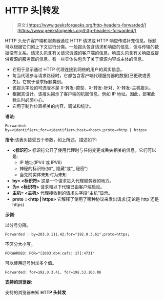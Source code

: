# HTTP 头|转发

> 原文:[https://www.geeksforgeeks.org/http-headers-forwarded/](https://www.geeksforgeeks.org/http-headers-forwarded/)

HTTP 头允许客户端和服务器通过 HTTP 请求或 HTTP 响应传递补充信息。标题可以根据它们的上下文进行分类。一般报头包含请求和响应的信息，但与传输的数据没有关系。请求头包含有关请求资源的客户端的信息，响应头包含有关响应或提供资源的服务器的信息。有一些实体头包含了关于资源内容或主体的信息。

*   它用于显示通过 HTTP 代理连接到网络的用户的真实信息。
*   每当代理参与请求路径时，它都包含客户端代理服务器的数据(已更改或丢失)。它属于请求标题类别。
*   该报头字段的可选版本是 X-转发-原型、X-转发-针对、X-转发-主机报头。
*   根据其设计，该报头揭示了客户端的机密信息，例如 IP 地址。因此，部署此标头时必须小心。
*   它用于制作位置相关的内容、调试和统计。

**语法**:

```
Forwarded: 
by=<identifier>;for=<identifier>;host=<host>;proto=<http | https>

```

**指令**:该表头接受五个参数，如上所述，描述如下:

*   **<标识符>**
    标识符公开了使用代理时与任何变更或丢失相关的信息。它们可以是:
    *   IP 地址(IPV4 或 IPV6)
    *   神秘的标识符(如“_ 隐藏”或“_ 秘密”)
    *   当先前实体未知时为未知
*   **by= <标识符>**
    这是一个请求进入代理服务器的地方。
*   **为= <标识符>**
    请求和以下代理已由客户端启动。
*   **主机= <主机>**
    代理接收到的请求头字段“主机”显示。
*   **proto =<http | https>**
    它解释了使用了哪种协议来发出请求(无论是 http 还是 https)

**示例**:

以分号分隔。

```
Forwarded : by=203.0.111.42;for="192.0.3.61";proto=https; 
```

不区分大小写。

```
FORWARDED: FOR="[2003:db4:cafs::17]:4731" 

```

可以使用逗号附加多个值。

```
Forwarded: for=192.0.3.41, for=198.53.103.08 

```

**支持的浏览器:**

支持的浏览器未知 **HTTP 头转发**